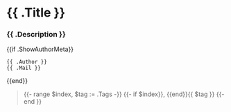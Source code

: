 # {{ .Title }}

### {{ .Description }}

{{if .ShowAuthorMeta}}
```
{{ .Author }}
{{ .Mail }}
```
{{end}}

> {{- range $index, $tag := .Tags -}} {{- if $index}}, {{end}}{{ $tag }} {{- end }}